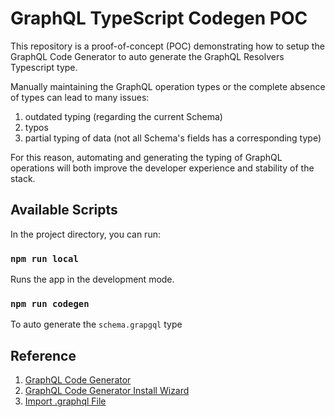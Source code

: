 # GraphQL TypeScript Codegen POC

This repository is a proof-of-concept (POC) demonstrating how to setup the GraphQL Code Generator to auto generate the GraphQL Resolvers Typescript type.

Manually maintaining the GraphQL operation types or the complete absence of types can lead to many issues:

1. outdated typing (regarding the current Schema)
2. typos
3. partial typing of data (not all Schema's fields has a corresponding type)

For this reason, automating and generating the typing of GraphQL operations will both improve the developer experience and stability of the stack.

## Available Scripts

In the project directory, you can run:

### `npm run local`
Runs the app in the development mode.

### `npm run codegen`
To auto generate the `schema.grapgql` type

## Reference
1. [GraphQL Code Generator](https://graphql-code-generator.com/)
2. [GraphQL Code Generator Install Wizard](https://the-guild.dev/graphql/codegen/docs/getting-started/installation#initialization-wizard)
3. [Import .graphql File](https://medium.com/open-graphql/how-to-resolve-import-for-the-graphql-file-with-typescript-and-webpack-7a34c906e4c1)